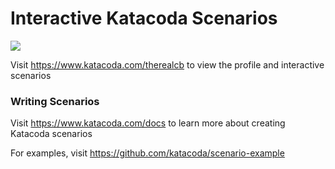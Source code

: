 # Interactive Katacoda Scenarios

[![](http://shields.katacoda.com/katacoda/therealcb/count.svg)](https://www.katacoda.com/therealcb "Get your profile on Katacoda.com")

Visit https://www.katacoda.com/therealcb to view the profile and interactive scenarios

### Writing Scenarios
Visit https://www.katacoda.com/docs to learn more about creating Katacoda scenarios

For examples, visit https://github.com/katacoda/scenario-example
